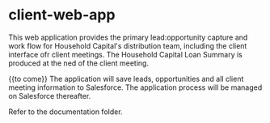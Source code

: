 # client-web-app

This web application provides the primary lead:opportunity capture and work flow for Household Capital's distribution team, including the client interface ofr client meetings.  The Household Capital Loan Summary is produced at the ned of the client meeting.

{{to come}} The application will save leads, opportunities and all client meeting information to Salesforce.  The application process will be managed on Salesforce thereafter.

Refer to the documentation folder.

